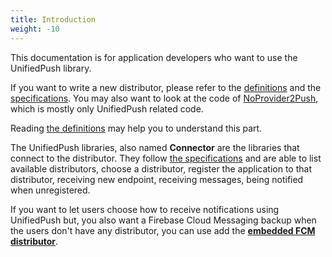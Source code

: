 ```yaml
---
title: Introduction
weight: -10
---
```


This documentation is for application developers who want to use the UnifiedPush library.

If you want to write a new distributor, please refer to the [definitions](/spec/definitions/) and the [specifications](/spec/android/). You may also want to look at the code of [NoProvider2Push](/users/distributors/np2p/), which is mostly only UnifiedPush related code.

Reading [the definitions](/spec/definitions/) may help you to understand this part.

The UnifiedPush libraries, also named **Connector** are the libraries that connect to the distributor. They follow [the specifications](/spec/android/) and are able to list available distributors, choose a distributor, register the application to that distributor, receiving new endpoint, receiving messages, being notified when unregistered.

If you want to let users choose how to receive notifications using UnifiedPush but, you also want a Firebase Cloud Messaging backup when the users don't have any distributor, you can use add the [**embedded FCM distributor**](/developers/embedded_fcm/).
